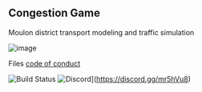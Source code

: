 ## Congestion Game
Moulon district transport modeling and traffic simulation

![image](https://user-images.githubusercontent.com/72650161/105868306-57872400-5ff6-11eb-9796-d487fb2eb0d1.png)

Files [code of conduct](https://github.com/files-community/files-uwp/blob/master/CODE_OF_CONDUCT.md)

![Build Status](https://dev.azure.com/lukeblevins150823/Files%20UWP/_apis/build/status/Build%20Pipeline?branchName=main)
![Discord](https://discordapp.com/api/guilds/725513575971684472/widget.png)](https://discord.gg/mr5hVu8)
